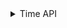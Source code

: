 <details>
<summary>Time API</summary>

* Tug'ulgan kuningizni (yyyy-MM-dd formatda) kiritsangiz sizga haftaning qaysi 
  kunida tug'ilganingizni qaytaruvchi method tuzing
* shunday method qilingki unga UserList va 
  date1,date2 kirib keladi va siz o'sha listdan datelari kirib kelgan ikki vaqt
  oralig'ida bo'lganlarining listini qaytaring 
  (User(username,password,date) shunday class ham yaratib qo'ying)
* Siz tug'ilgan kuningizni (yyyy-MM-dd formatda) 
  kiritasiz va sizga aynan qaysi yil,oy,kun,hafta_nomi
  100 yosh bo'lishingizni chiqarsin
* Sizni methodizga ikki vaqt date1 va date2 kirib keladi va siz o'sha 
  vaqtlar orasidagi kunlarni ketma ketlikda yyyy-MM-dd ko'rinishida chiqaring
  yani for yoki while da va void method bo'ladi
* Sizni methodizga ikki vaqt date1 va date2 kirib keladi va siz o'sha
  vaqtlar orasida nechta hafta borligini qayatring
* Shunday method qilingki unga kiritgan vaqtimdan to hozirgacha qancha 
  kun qolgani yoki hozirgi kundan kiritgan vaqtimgacha qancha kun borligi qaytsin
* Shunday method qilingki unga date1, date2 va spec->secund kirib kelsin va 
  siz kelgan ikki vaqt oralig'ida qancha bola tug'ilganligini 
  qaytaring (spec bu bola tug'ulish oralig'i) 
</details>